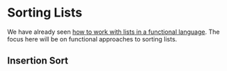 # Sorting Lists

We have already seen [how to work with lists in a functional language](../fp/map-reduce).
The focus here will be on functional approaches to sorting lists.

## Insertion Sort

